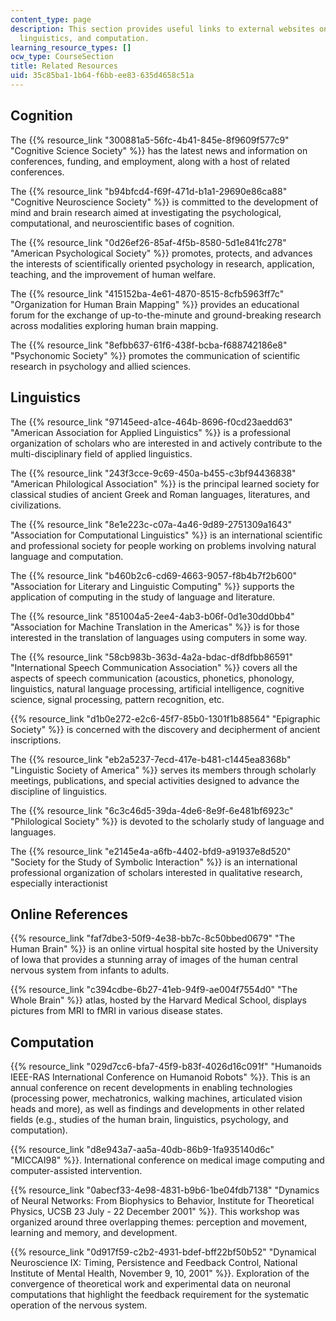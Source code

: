 ```yaml
---
content_type: page
description: This section provides useful links to external websites on cognition,
  linguistics, and computation.
learning_resource_types: []
ocw_type: CourseSection
title: Related Resources
uid: 35c85ba1-1b64-f6bb-ee83-635d4658c51a
---
```


Cognition
---------

The {{% resource_link "300881a5-56fc-4b41-845e-8f9609f577c9" "Cognitive Science Society" %}} has the latest news and information on conferences, funding, and employment, along with a host of related conferences.

The {{% resource_link "b94bfcd4-f69f-471d-b1a1-29690e86ca88" "Cognitive Neuroscience Society" %}} is committed to the development of mind and brain research aimed at investigating the psychological, computational, and neuroscientific bases of cognition.

The {{% resource_link "0d26ef26-85af-4f5b-8580-5d1e841fc278" "American Psychological Society" %}} promotes, protects, and advances the interests of scientifically oriented psychology in research, application, teaching, and the improvement of human welfare.

The {{% resource_link "415152ba-4e61-4870-8515-8cfb5963ff7c" "Organization for Human Brain Mapping" %}} provides an educational forum for the exchange of up-to-the-minute and ground-breaking research across modalities exploring human brain mapping.

The {{% resource_link "8efbb637-61f6-438f-bcba-f688742186e8" "Psychonomic Society" %}} promotes the communication of scientific research in psychology and allied sciences.

Linguistics
-----------

The {{% resource_link "97145eed-a1ce-464b-8696-f0cd23aedd63" "American Association for Applied Linguistics" %}} is a professional organization of scholars who are interested in and actively contribute to the multi-disciplinary field of applied linguistics.

The {{% resource_link "243f3cce-9c69-450a-b455-c3bf94436838" "American Philological Association" %}} is the principal learned society for classical studies of ancient Greek and Roman languages, literatures, and civilizations.

The {{% resource_link "8e1e223c-c07a-4a46-9d89-2751309a1643" "Association for Computational Linguistics" %}} is an international scientific and professional society for people working on problems involving natural language and computation.

The {{% resource_link "b460b2c6-cd69-4663-9057-f8b4b7f2b600" "Association for Literary and Linguistic Computing" %}} supports the application of computing in the study of language and literature.

The {{% resource_link "851004a5-2ee4-4ab3-b06f-0d1e30dd0bb4" "Association for Machine Translation in the Americas" %}} is for those interested in the translation of languages using computers in some way.

The {{% resource_link "58cb983b-363d-4a2a-bdac-df8dfbb86591" "International Speech Communication Association" %}} covers all the aspects of speech communication (acoustics, phonetics, phonology, linguistics, natural language processing, artificial intelligence, cognitive science, signal processing, pattern recognition, etc.

{{% resource_link "d1b0e272-e2c6-45f7-85b0-1301f1b88564" "Epigraphic Society" %}} is concerned with the discovery and decipherment of ancient inscriptions.

The {{% resource_link "eb2a5237-7ecd-417e-b481-c1445ea8368b" "Linguistic Society of America" %}} serves its members through scholarly meetings, publications, and special activities designed to advance the discipline of linguistics.

The {{% resource_link "6c3c46d5-39da-4de6-8e9f-6e481bf6923c" "Philological Society" %}} is devoted to the scholarly study of language and languages.

The {{% resource_link "e2145e4a-a6fb-4402-bfd9-a91937e8d520" "Society for the Study of Symbolic Interaction" %}} is an international professional organization of scholars interested in qualitative research, especially interactionist

Online References
-----------------

{{% resource_link "faf7dbe3-50f9-4e38-bb7c-8c50bbed0679" "The Human Brain" %}} is an online virtual hospital site hosted by the University of Iowa that provides a stunning array of images of the human central nervous system from infants to adults.

{{% resource_link "c394cdbe-6b27-41eb-94f9-ae004f7554d0" "The Whole Brain" %}} atlas, hosted by the Harvard Medical School, displays pictures from MRI to fMRI in various disease states.

Computation
-----------

{{% resource_link "029d7cc6-bfa7-45f9-b83f-4026d16c091f" "Humanoids IEEE-RAS International Conference on Humanoid Robots" %}}. This is an annual conference on recent developments in enabling technologies (processing power, mechatronics, walking machines, articulated vision heads and more), as well as findings and developments in other related fields (e.g., studies of the human brain, linguistics, psychology, and computation).

{{% resource_link "d8e943a7-aa5a-40db-86b9-1fa935140d6c" "MICCAI98" %}}. International conference on medical image computing and computer-assisted intervention.

{{% resource_link "0abecf33-4e98-4831-b9b6-1be04fdb7138" "Dynamics of Neural Networks: From Biophysics to Behavior, Institute for Theoretical Physics, UCSB 23 July - 22 December 2001" %}}. This workshop was organized around three overlapping themes: perception and movement, learning and memory, and development.

{{% resource_link "0d917f59-c2b2-4931-bdef-bff22bf50b52" "Dynamical Neuroscience IX: Timing, Persistence and Feedback Control, National Institute of Mental Health, November 9, 10, 2001" %}}. Exploration of the convergence of theoretical work and experimental data on neuronal computations that highlight the feedback requirement for the systematic operation of the nervous system.